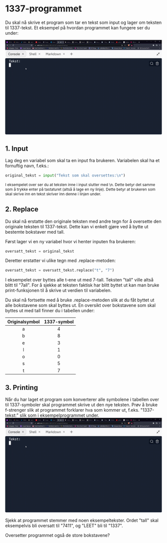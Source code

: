 # 1337-programmet  

Du skal nå skrive et program som tar en tekst som input og lager om teksten til 1337-tekst. Et eksempel på hvordan programmet kan fungere ser du under:

![Alt Text](1337-program.gif)

  ## 1. Input
Lag deg en variabel som skal ta en input fra brukeren. Variabelen skal ha et fornuftig navn, f.eks.:
```python
original_tekst = input("Tekst som skal oversettes:\n")
```
<p style="font-size:12px">I eksempelet over ser du at teksten inne i input slutter med \n. Dette betyr det samme som å trykke enter på tastaturet (altså å lage en ny linje). Dette betyr at brukeren som skal skrive inn en tekst skriver inn denne i linjen under.</p>

## 2. Replace
Du skal nå erstatte den originale teksten med andre tegn for å oversette den originale teksten til 1337-tekst. Dette kan vi enkelt gjøre ved å bytte ut bestemte bokstaver med tall.

Først lager vi en ny variabel hvor vi henter inputen fra brukeren:
```Python
oversatt_tekst = original_tekst
```
Deretter erstatter vi ulike tegn med .replace-metoden:
```Python
oversatt_tekst = oversatt_tekst.replace("t", "7")
```
I eksempelet over byttes alle t-ene ut med 7-tall. Teksten "tall" ville altså blitt til "7all". For å sjekke at teksten faktisk har blitt byttet ut kan man bruke print-funksjonen til å skrive ut verdien til variabelen.

Du skal nå fortsette med å bruke .replace-metoden slik at du fåt byttet ut alle bokstavene som skal byttes ut. En oversikt over bokstavene som skal byttes ut med tall finner du i tabellen under:

|Originalsymbol |1337-symbol |
|:---:|:---:|
|a|4|
|b|8|
|e|3|
|l|1|
|o|0|
|s|5|
|t|7|

## 3. Printing
Når du har laget et program som konverterer alle symbolene i tabellen over til 1337-symboler skal programmet skrive ut den nye teksten. Prøv å bruke f-strenger slik at programmet forklarer hva som kommer ut, f.eks. "1337-tekst:" slik som i eksempelprogrammet under.
![Alt Text](1337-program.gif)

Sjekk at programmet stemmer med noen eksempeltekster. Ordet "tall" skal eksempelvis bli oversatt til "7411", og "LEET" bli til "1337".

Oversetter programmet også de store bokstavene?

